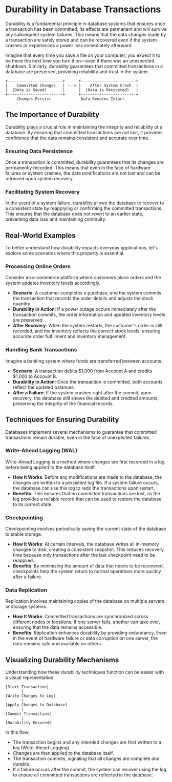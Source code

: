 # Durability in Database Transactions

Durability is a fundamental principle in database systems that ensures once a transaction has been committed, its effects are permanent and will survive any subsequent system failures. This means that the data changes made by a transaction are safely stored and can be recovered even if the system crashes or experiences a power loss immediately afterward.

Imagine that every time you save a file on your computer, you expect it to be there the next time you turn it on—even if there was an unexpected shutdown. Similarly, durability guarantees that committed transactions in a database are preserved, providing reliability and trust in the system.

```
+------------------------+      +------------------------+
|    Committed Changes   | ---> |    After System Crash  |
|  (Data is Saved)       |      |  (Data is Recovered)   |
+------------------------+      +------------------------+
     Changes Persist             Data Remains Intact
```

## The Importance of Durability

Durability plays a crucial role in maintaining the integrity and reliability of a database. By ensuring that committed transactions are not lost, it provides confidence that the data remains consistent and accurate over time.

### Ensuring Data Persistence

Once a transaction is committed, durability guarantees that its changes are permanently recorded. This means that even in the face of hardware failures or system crashes, the data modifications are not lost and can be retrieved upon system recovery.

### Facilitating System Recovery

In the event of a system failure, durability allows the database to recover to a consistent state by reapplying or confirming the committed transactions. This ensures that the database does not revert to an earlier state, preventing data loss and maintaining continuity.

## Real-World Examples

To better understand how durability impacts everyday applications, let's explore some scenarios where this property is essential.

### Processing Online Orders

Consider an e-commerce platform where customers place orders and the system updates inventory levels accordingly.

- **Scenario**: A customer completes a purchase, and the system commits the transaction that records the order details and adjusts the stock quantity.
- **Durability in Action**: If a power outage occurs immediately after the transaction commits, the order information and updated inventory levels are preserved.
- **After Recovery**: When the system restarts, the customer's order is still recorded, and the inventory reflects the correct stock levels, ensuring accurate order fulfillment and inventory management.

### Handling Bank Transactions

Imagine a banking system where funds are transferred between accounts.

- **Scenario**: A transaction debits $1,000 from Account A and credits $1,000 to Account B.
- **Durability in Action**: Once the transaction is committed, both accounts reflect the updated balances.
- **After a Failure**: If the system crashes right after the commit, upon recovery, the database still shows the debited and credited amounts, preserving the integrity of the financial records.

## Techniques for Ensuring Durability

Databases implement several mechanisms to guarantee that committed transactions remain durable, even in the face of unexpected failures.

### Write-Ahead Logging (WAL)

Write-Ahead Logging is a method where changes are first recorded in a log before being applied to the database itself.

- **How It Works**: Before any modifications are made to the database, the changes are written to a persistent log file. If a system failure occurs, the database can use this log to redo the transactions upon restart.
- **Benefits**: This ensures that no committed transactions are lost, as the log provides a reliable record that can be used to restore the database to its correct state.

### Checkpointing

Checkpointing involves periodically saving the current state of the database to stable storage.

- **How It Works**: At certain intervals, the database writes all in-memory changes to disk, creating a consistent snapshot. This reduces recovery time because only transactions after the last checkpoint need to be reapplied.
- **Benefits**: By minimizing the amount of data that needs to be recovered, checkpoints help the system return to normal operations more quickly after a failure.

### Data Replication

Replication involves maintaining copies of the database on multiple servers or storage systems.

- **How It Works**: Committed transactions are synchronized across different nodes or locations. If one server fails, another can take over, ensuring that the data remains accessible.
- **Benefits**: Replication enhances durability by providing redundancy. Even in the event of hardware failure or data corruption on one server, the data remains safe and available on others.

## Visualizing Durability Mechanisms

Understanding how these durability techniques function can be easier with a visual representation.

```
[Start Transaction]
       |
[Write Changes to Log]
       |
[Apply Changes to Database]
       |
[Commit Transaction]
       |
[Durability Ensured]
```

In this flow:

- The transaction begins and any intended changes are first written to a log (Write-Ahead Logging).
- Changes are then applied to the database itself.
- The transaction commits, signaling that all changes are complete and durable.
- If a failure occurs after the commit, the system can recover using the log to ensure all committed transactions are reflected in the database.
